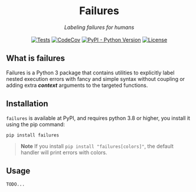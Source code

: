 <div id="readme_header" style="text-align: center">
<h1>Failures</h1>
<i>Labeling failures for humans</i>
<br/><br/>
<a href="https://github.com/mediadnan/Failures/actions/workflows/tests.yml"><img src="https://github.com/mediadnan/Failures/actions/workflows/tests.yml/badge.svg" alt="Tests"/></a>
<a href="https://codecov.io/gh/mediadnan/Failures"><img src="https://codecov.io/gh/mediadnan/Failures/branch/main/graph/badge.svg?token=E58PJ3OFME" alt="CodeCov"/></a>
<a href="https://www.python.org/downloads/"><img src="https://img.shields.io/pypi/pyversions/failures" alt="PyPI - Python Version"/></a>
<a href="https://en.wikipedia.org/wiki/MIT_License"><img src="https://img.shields.io/github/license/mediadnan/failures" alt="License"/></a>
</div>

## What is failures
Failures is a Python 3 package that contains utilities to explicitly label nested
execution errors with fancy and simple syntax without coupling or adding extra ___context___ 
arguments to the targeted functions.

## Installation
``failures`` is available at PyPI, and requires python 3.8 or higher,
you install it using the pip command:

```shell
pip install failures
```

> **Note**
> If you install ``pip install "failures[colors]"``, the default handler will print errors with colors.

## Usage
    TODO...